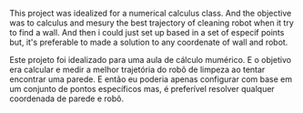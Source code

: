 This project was idealized for a  numerical calculus class.
And the objective was to calculus and mesury the best trajectory of cleaning robot when it try to find a wall. And then i could just set up based in a set of especif points
but, it's preferable to made a solution to any coordenate of wall and robot.

Este projeto foi idealizado para uma aula de cálculo mumérico.
E o objetivo era calcular e medir a melhor trajetória do robô de limpeza ao tentar encontrar uma parede. E então eu poderia apenas configurar com base em um conjunto de pontos específicos
mas, é preferível resolver qualquer coordenada de parede e robô.

